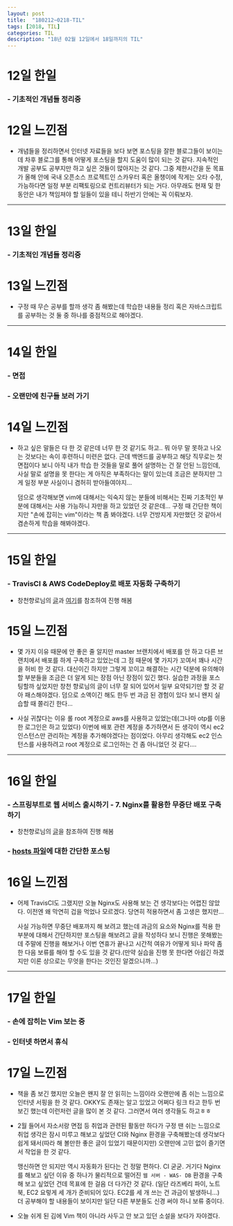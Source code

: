 ```yaml
---
layout: post
title:  "180212~0218-TIL"
tags: [2018, TIL]
categories: TIL
description: "18년 02월 12일에서 18일까지의 TIL"
---
```


12일 한일
=========

### - 기초적인 개념들 정리중  

12일 느낀점
==========

- 개념들을 정리하면서 인터넷 자료들을 보다 보면 포스팅을 잘한 블로그들이 보이는데 차후 블로그를 통해 어떻게 포스팅을 할지 도움이 많이 되는 것 같다. 지속적인 개발 공부도 공부지만 하고 싶은 것들이 많아지는 것 같다. 그중 제한시간을 둔 목표가 올해 안에 국내 오픈소스 프로젝트인 스카우터 혹은 올챙이에 작게는 오타 수정, 가능하다면 일정 부분 리팩토링으로 컨트리뷰터가 되는 거다. 아무래도 현재 및 한동안은 내가 책임져야 할 일들이 있을 테니 하반기 안에는 꼭 이뤄보자.  

---

13일 한일
=========

### - 기초적인 개념들 정리중  

13일 느낀점
==========

- 구정 때 무슨 공부를 할까 생각 좀 해봤는데 학습한 내용들 정리 혹은 자바스크립트를 공부하는 것 둘 중 하나를 중점적으로 해야겠다.

---

14일 한일
=========

### - 면접  

### - 오랜만에 친구들 보러 가기

14일 느낀점
==========

- 하고 싶은 말들은 다 한 것 같은데 너무 한 것 같기도 하고.. 뭐 아무 말 못하고 나오는 것보다는 속이 후련하니 미련은 없다. 근데 백엔드를 공부하고 해당 직무로는 첫 면접이다 보니 아직 내가 학습 한 것들을 말로 풀어 설명하는 건 잘 안된 느낌인데, 사실 말로 설명을 못 한다는 게 아직은 부족하다는 말이 있는데 조금은 분하지만 그게 일정 부분 사실이니 겸허히 받아들여야지...

  덤으로 생각해보면 vim에 대해서는 익숙지 않는 분들에 비해서는 진짜 기초적인 부분에 대해서는 사용 가능하니 자만을 하고 있었던 것 같은데... 구정 때 간단한 책이지만 "손에 잡히는 vim"이라는 책 좀 봐야겠다. 너무 건방지게 자만했던 것 같아서 겸손하게 학습을 해봐야겠다.  

---

15일 한일
=========

### - TravisCI & AWS CodeDeploy로 배포 자동화 구축하기  

  - 창천향로님의 [글](http://jojoldu.tistory.com/265)과 [여기](http://blog.devenjoy.com/?m=201611)를 참조하여 진행 해봄  

15일 느낀점
==========

- 몇 가지 이유 때문에 안 좋은 줄 알지만 master 브랜치에서 배포를 안 하고 다른 브랜치에서 배포를 하게 구축하고 있었는데 그 점 때문에 몇 가지가 꼬여서 꽤나 시간을 허비 한 것 같다. 대신이긴 하지만 그렇게 꼬이고 해결하는 시간 덕분에 유의해야 할 부분들을 조금은 더 알게 되는 장점 아닌 장점이 있긴 했다. 실습한 과정을 포스팅할까 싶었지만 창천 향로님의 글이 너무 잘 되어 있어서 일부 요약되기만 할 것 같아 패스해야겠다. 덤으로 소액이긴 해도 한두 번 과금 된 경험이 있다 보니 왠지 실습할 때 쫄리긴 한다...   

- 사실 귀찮다는 이유 롤 root 계정으로 aws를 사용하고 있었는데(그나마 otp를 이용한 로그인은 하고 있었다) 이번에 배포 관련 계정을 추가하면서 든 생각이 역시 ec2 인스턴스만 관리하는 계정을 추가해야겠다는 점이었다. 아무리 생각해도 ec2 인스턴스를 사용하려고 root 계정으로 로그인하는 건 좀 아니었던 것 같다....

---

16일 한일
=========

### - 스프링부트로 웹 서비스 출시하기 - 7. Nginx를 활용한 무중단 배포 구축하기  

  - 창천향로님의 [글](http://jojoldu.tistory.com/267?category=635883)을 참조하여 진행 해봄  

### - [hosts 파일](https://hue9010.github.io/etc/%EB%A6%AC%EB%88%85%EC%8A%A4-hosts-%ED%8C%8C%EC%9D%BC/)에 대한 간단한 포스팅    

16일 느낀점
==========

- 어제 TravisCI도 그랬지만 오늘 Nginx도 사용해 보는 건 생각보다는 어렵진 않았다. 이전엔 왜 막연히 겁을 먹었나 모르겠다. 당연히 적용하면서 좀 고생은 했지만...

  사실 가능하면 무중단 배포까지 해 보려고 했는데 과금의 요소와 Nginx를 적용 한 부분에 대해서 간단하지만 포스팅을 해보려고 글을 작성하다 보니 진행은 못해봤는데 주말에 진행을 해보거나 이번 연휴가 끝나고 시간적 여유가 어떻게 되나 파악 좀 한 다음 보류를 해야 할 수도 있을 것 같다.(만약 실습을 진행 못 한다면 아쉽긴 하겠지만 이론 상으로는 무엇을 한다는 것인진 알겠으니까...)

---

17일 한일
=========

### - 손에 잡히는 Vim 보는 중

### - 인터넷 하면서 휴식  

17일 느낀점
==========

- 책을 좀 보긴 했지만 오늘은 왠지 잘 안 읽히는 느낌이라 오랜만에 좀 쉬는 느낌으로 인터넷 서핑을 한 것 같다. OKKY도 존재는 알고 있었고 어쩌다 링크 타고 한두 번 보긴 했는데 이런저런 글을 많이 본 것 같다. 그러면서 여러 생각들도 하고ㅎㅎ  

- 2월 들어서 자소서랑 면접 등 취업과 관련된 활동만 하다가 구정 땐 쉬는 느낌으로 취업 생각은 잠시 미루고 해보고 싶었던 CI와 Nginx 환경을 구축해봤는데 생각보다 쉽게 돼서(따라 해 볼만한 좋은 글이 있었기 때문이지만) 오랜만에 고민 없이 즐기면서 작업을 한 것 같다.  

  맹신하면 안 되지만 역시 자동화가 된다는 건 정말 편하다. CI 굳굳. 거기다 Nginx를 해보고 싶던 이유 중 하나가 물리적으로 떨어진 `웹 서버 - WAS- DB` 환경을 구축해 보고 싶었던 건데 목표에 한 걸음 더 다가간 것 같다. (일단 라즈베리 파이, 노트북, EC2 요렇게 세 개가 준비되어 있다. EC2를 세 개 쓰는 건 과금이 발생하니...) 더 공부해야 할 내용들이 보이지만 일단 다른 부분들도 신경 써야 하니 보류 중이다.  

- 오늘 쉬게 된 김에 Vim 책이 아니라 사두고 안 보고 있던 소설을 보다가 자야겠다.
